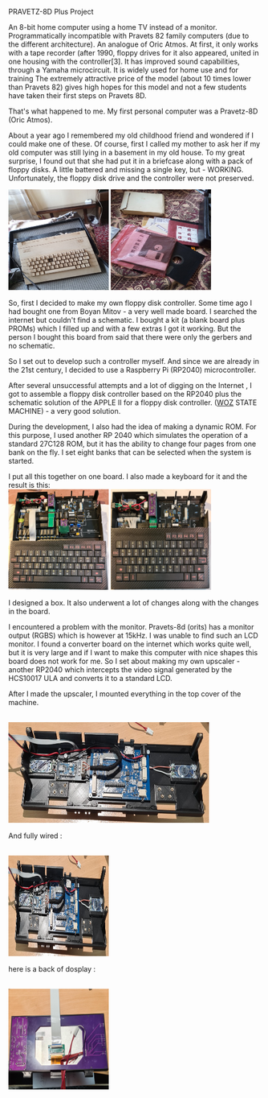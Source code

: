 PRAVETZ-8D Plus Project

An 8-bit home computer using a home TV instead of a monitor. 
Programmatically incompatible with Pravets 82 family computers (due to the different architecture). 
An analogue of Oric Atmos. At first, it only works with a tape recorder (after 1990, floppy drives 
for it also appeared, united in one housing with the controller[3]. 
It has improved sound capabilities, through a Yamaha microcircuit. It is widely used for home use 
and for training The extremely attractive price of the model (about 10 times lower than Pravets 82) 
gives high hopes for this model and not a few students have taken their first steps on Pravets 8D.

That's what happened to me. My first personal computer was a Pravetz-8D (Oric Atmos).

About a year ago I remembered my old childhood friend and wondered if I could make one of these.
Of course, first I called my mother to ask her if my old computer was still lying in a basement in my old house. To my great surprise, I found out that she had put it in a briefcase along with a pack of floppy disks.
A little battered and missing a single key, but - WORKING.
Unfortunately, the floppy disk drive and the controller were not preserved.

<img src="imgs/old_friend.jpg" width=200 height=200></img>
<img src="imgs/old_friend-d.jpg" width=200 height=200></img>
<br>

So, first I decided to make my own floppy disk controller. Some time ago I had bought one from Boyan Mitov - a very well made board.
I searched the internet but couldn't find a schematic. I bought a kit (a blank board plus PROMs) which I filled up and with a few extras I got it working. But the person I bought this board from said that there were only the gerbers and no schematic.


So I set out to develop such a controller myself.
And since we are already in the 21st century, I decided to use a Raspberry Pi (RP2040) microcontroller.

After several unsuccessful attempts and a lot of digging on the Internet , I got to assemble a floppy disk controller based on the RP2040 plus the schematic solution of the APPLE II for a floppy disk controller. (<a href = "https://en.wikipedia.org/wiki/Steve_Wozniak">WOZ</a> STATE MACHINE) - a very good solution.


During the development, I also had the idea of ​​making a dynamic ROM. For this purpose, I used another RP 2040 which simulates the operation of a standard 27C128 ROM, but it has the ability to change four pages from one bank on the fly. I set eight banks that can be selected when the system is started.


I put all this together on one board. I also made a keyboard for it and the result is this:
<br>
<img src="imgs/p8d-2.jpg" width=200 height=200></img>
<img src="imgs/p8d-1.jpg" width=200 height=200></img>
<br>


I designed a box. It also underwent a lot of changes along with the changes in the board.




I encountered a problem with the monitor.
Pravets-8d (orits) has a monitor output (RGBS) which is however at 15kHz. I was unable to find such an LCD monitor. I found a converter board on the internet which works quite well, but it is very large and if I want to make this computer with nice shapes this board does not work for me.
So I set about making my own upscaler - another RP2040 which intercepts the video signal generated by the HCS10017 ULA and converts it to a standard LCD.

After I made the upscaler, I mounted everything in the top cover of the machine.

<br>
<img src="imgs/top.jpg" width=400 height=200></img>
<br>

And fully wired : 

<br>
<img src="imgs/top.jpg" width=200 height=200></img>
<br>


here is a back of dosplay : 

<br>
<img src="imgs/display.jpg" width=200 height=200></img>
<br>
